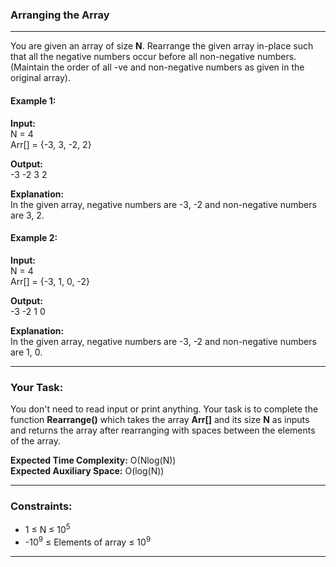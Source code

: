 ### Arranging the Array

---

You are given an array of size **N**. Rearrange the given array in-place such that all the negative numbers occur before all non-negative numbers.  
(Maintain the order of all -ve and non-negative numbers as given in the original array).

#### Example 1:
**Input:**  
N = 4  
Arr[] = {-3, 3, -2, 2}  

**Output:**  
-3 -2 3 2  

**Explanation:**  
In the given array, negative numbers are -3, -2 and non-negative numbers are 3, 2.  

#### Example 2:
**Input:**  
N = 4  
Arr[] = {-3, 1, 0, -2}  

**Output:**  
-3 -2 1 0  

**Explanation:**  
In the given array, negative numbers are -3, -2 and non-negative numbers are 1, 0.

---

### Your Task:
You don't need to read input or print anything. Your task is to complete the function **Rearrange()** which takes the array **Arr[]** and its size **N** as inputs and returns the array after rearranging with spaces between the elements of the array.

**Expected Time Complexity:** O(Nlog(N))  
**Expected Auxiliary Space:** O(log(N))  

---

### Constraints:
- 1 ≤ N ≤ 10<sup>5</sup>  
- -10<sup>9</sup> ≤ Elements of array ≤ 10<sup>9</sup>  

---
